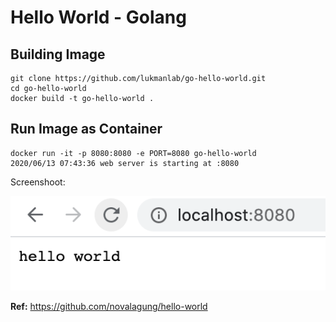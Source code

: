 # Hello World - Golang

## Building Image
```
git clone https://github.com/lukmanlab/go-hello-world.git
cd go-hello-world
docker build -t go-hello-world .
```

## Run Image as Container
```
docker run -it -p 8080:8080 -e PORT=8080 go-hello-world
2020/06/13 07:43:36 web server is starting at :8080
```
Screenshoot:

![ss-go-hello-world](img/go-hello-world.png?raw=true "Hello World")

**Ref:** https://github.com/novalagung/hello-world